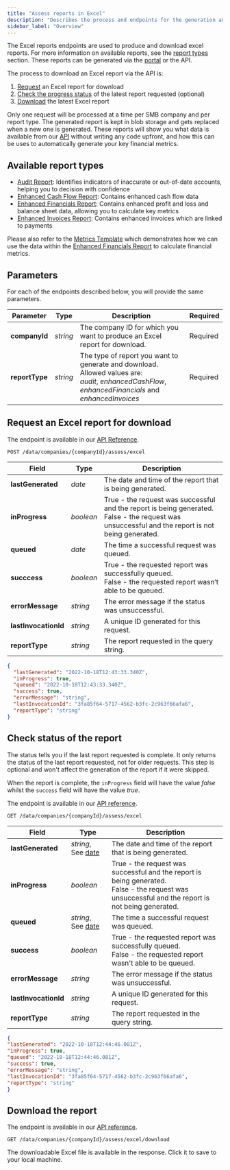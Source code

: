 ```yaml
---
title: "Assess reports in Excel"
description: "Describes the process and endpoints for the generation and download of Assess Excel reports"
sidebar_label: "Overview"
---
```


The Excel reports endpoints are used to produce and download excel reports. For more information on available reports, see the [report types](#available-report-types) section.  These reports can be generated via the [portal](/assess/portal/overview#reports) or the API.

The process to download an Excel report via the API is:

1. [Request](#request-an-excel-report-for-download) an Excel report for download
2. [Check the progress status](#check-status-of-the-report) of the latest report requested (optional)
3. [Download](#download-the-report) the latest Excel report

Only one request will be processed at a time per SMB company and per report type. The generated report is kept in blob storage and gets replaced when a new one is generated.  These reports will show you what data is available from our [API](/assess-api#/operations/post-data-companies-companyId-assess-excel) without writing any code upfront, and how this can be uses to automatically generate your key financial metrics.


## Available report types

- [Audit Report](/assess/excel/audit-report): Identifies indicators of inaccurate or out-of-date accounts, helping you to decision with confidence
- [Enhanced Cash Flow Report](/assess/excel/enhanced-cash-flow-report): Contains enhanced cash flow data
- [Enhanced Financials Report](/assess/excel/enhanced-financials-report): Contains enhanced profit and loss and balance sheet data, allowing you to calculate key metrics
- [Enhanced Invoices Report](/assess/excel/enhanced-invoices-report): Contains enhanced invoices which are linked to payments

Please also refer to the [Metrics Template](/assess/excel/enhanced-financials-report#metrics-template) which demonstrates how we can use the data within the [Enhanced Financials Report](/assess/excel/enhanced-financials-report) to calculate financial metrics.

## Parameters

For each of the endpoints described below, you will provide the same parameters.

|Parameter|Type|Description|Required|
|---------|----|-----------|--------|
|**companyId**|_string_|The company ID for which you want to produce an Excel report for download.|Required|
|**reportType**|_string_|The type of report you want to generate and download.  Allowed values are:<br />*audit*, *enhancedCashFlow*, *enhancedFinancials* and *enhancedInvoices*|Required|

## Request an Excel report for download

The endpoint is available in our [API Reference](/assess-api#/operations/post-data-companies-companyId-assess-excel).

`POST /data/companies/{companyId}/assess/excel`

|Field|Type|Description|
|-----|----|-----------|
|**lastGenerated**|_date_|The date and time of the report that is being generated.|
|**inProgress**|_boolean_|True - the request was successful and the report is being generated.<br/>False - the request was unsuccessful and the report is not being generated.|
|**queued**|_date_|The time a successful request was queued.|
|**succcess**|_boolean_|True - the requested report was successfully queued.<br/>False - the requested report wasn’t able to be queued.|
|**errorMessage**|_string_|The error message if the status was unsuccessful.|
|**lastInvocationId**|_string_|A unique ID generated for this request.|
|**reportType**|_string_|The report requested in the query string.|


```json title="Example of an Excel report request"
{
  "lastGenerated": "2022-10-18T12:43:33.340Z",
  "inProgress": true,
  "queued": "2022-10-18T12:43:33.340Z",
  "success": true,
  "errorMessage": "string",
  "lastInvocationId": "3fa85f64-5717-4562-b3fc-2c963f66afa6",
  "reportType": "string"
}
```

## Check status of the report

The status tells you if the last report requested is complete. It only returns the status of the last report requested, not for older requests. This step is optional and won't affect the generation of the report if it were skipped.

When the report is complete, the `inProgress` field will have the value _false_ whilst the `success` field will have the value _true_.

The endpoint is available in our <a href="/assess-api#/operations/get-data-companies-companyId-assess-excel">API reference</a>.

`GET /data/companies/{companyId}/assess/excel`

|Field|Type|Description|
|----|----|----|
|**lastGenerated**|_string_, See [date](/codat-api#/schemas/DateTime)|The date and time of the report that is being generated.|
|**inProgress**|_boolean_|True - the request was successful and the report is being generated.<br/>False - the request was unsuccessful and the report is not being generated.|
|**queued**|_string_, See [date](/codat-api#/schemas/DateTime)|The time a successful request was queued.|
|**success**|_boolean_|True - the requested report was successfully queued.<br/>False - the requested report wasn't able to be queued.|
|**errorMessage**|_string_|The error message if the status was unsuccessful.|
|**lastInvocationId**|_string_|A unique ID generated for this request.|
|**reportType**|_string_|The report requested in the query string.|


```json title="Example of a status check request"
{
"lastGenerated": "2022-10-18T12:44:46.081Z",
"inProgress": true,
"queued": "2022-10-18T12:44:46.081Z",
"success": true,
"errorMessage": "string",
"lastInvocationId": "3fa85f64-5717-4562-b3fc-2c963f66afa6",
"reportType": "string"
}
```

## Download the report

The endpoint is available in our <a href="/assess-api#/operations/post-data-companies-companyId-assess-excel-download">API reference</a>.

`GET /data/companies/{companyId}/assess/excel/download`

The downloadable Excel file is available in the response.  Click it to save to your local machine.
